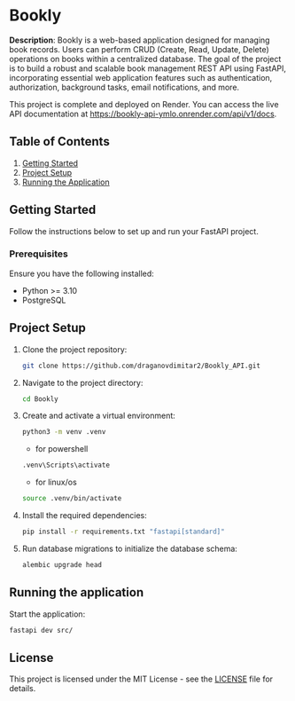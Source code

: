 # Bookly

**Description**: Bookly is a web-based application designed for managing book records. Users can perform CRUD (Create, Read, Update, Delete) operations on books within a centralized database. The goal of the project is to build a robust and scalable book management REST API using FastAPI, incorporating essential web application features such as authentication, authorization, background tasks, email notifications, and more.

This project is complete and deployed on Render. You can access the live API documentation at https://bookly-api-ymlo.onrender.com/api/v1/docs.

## Table of Contents

1. [Getting Started](#getting-started)
2. [Project Setup](#project-setup)
3. [Running the Application](#running-the-application)


## Getting Started
Follow the instructions below to set up and run your FastAPI project.

### Prerequisites
Ensure you have the following installed:

- Python >= 3.10
- PostgreSQL

## Project Setup
1. Clone the project repository:
    ```bash
    git clone https://github.com/draganovdimitar2/Bookly_API.git
    ```
   
2. Navigate to the project directory:
    ```bash
    cd Bookly
    ```

3. Create and activate a virtual environment:
    ```bash
    python3 -m venv .venv
    ```
    * for powershell
    ```bash
    .venv\Scripts\activate
    ```
    * for linux/os
    ```bash
    source .venv/bin/activate
    ```

4. Install the required dependencies:
    ```bash
    pip install -r requirements.txt "fastapi[standard]"
    ```

5. Run database migrations to initialize the database schema:
    ```bash
    alembic upgrade head
    ```

## Running the application
Start the application:
```bash
fastapi dev src/
```

## License

This project is licensed under the MIT License - see the [LICENSE](LICENSE) file for details.





